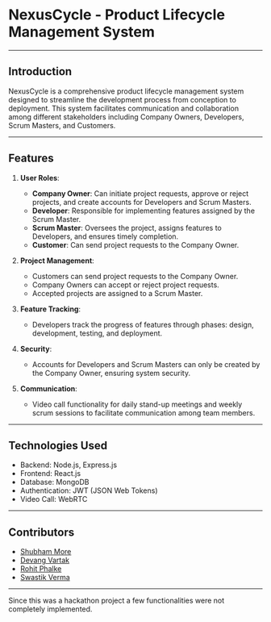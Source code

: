 # NexusCycle - Product Lifecycle Management System

---

## Introduction

NexusCycle is a comprehensive product lifecycle management system designed to streamline the development process from conception to deployment. This system facilitates communication and collaboration among different stakeholders including Company Owners, Developers, Scrum Masters, and Customers. 

---

## Features

1. **User Roles**: 
   - **Company Owner**: Can initiate project requests, approve or reject projects, and create accounts for Developers and Scrum Masters.
   - **Developer**: Responsible for implementing features assigned by the Scrum Master.
   - **Scrum Master**: Oversees the project, assigns features to Developers, and ensures timely completion.
   - **Customer**: Can send project requests to the Company Owner.

2. **Project Management**:
   - Customers can send project requests to the Company Owner.
   - Company Owners can accept or reject project requests.
   - Accepted projects are assigned to a Scrum Master.

3. **Feature Tracking**:
   - Developers track the progress of features through phases: design, development, testing, and deployment.

4. **Security**:
   - Accounts for Developers and Scrum Masters can only be created by the Company Owner, ensuring system security.

5. **Communication**:
   - Video call functionality for daily stand-up meetings and weekly scrum sessions to facilitate communication among team members.

---

## Technologies Used

- Backend: Node.js, Express.js
- Frontend: React.js
- Database: MongoDB
- Authentication: JWT (JSON Web Tokens)
- Video Call: WebRTC

---

## Contributors

- [Shubham More](https://github.com/shubhamore) 
- [Devang Vartak](https://github.com/Devang2304) 
- [Rohit Phalke](https://github.com/rohit-1001) 
- [Swastik Verma](https://github.com/SwastikVerma) 

---
Since this was a hackathon project a few functionalities were not completely implemented.